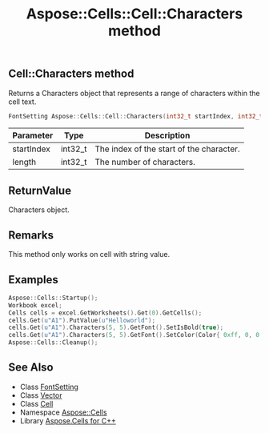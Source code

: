 ﻿---
title: Aspose::Cells::Cell::Characters method
linktitle: Characters
second_title: Aspose.Cells for C++ API Reference
description: 'Aspose::Cells::Cell::Characters method. Returns a Characters object that represents a range of characters within the cell text in C++.'
type: docs
weight: 5500
url: /cpp/aspose.cells/cell/characters/
---
## Cell::Characters method


Returns a Characters object that represents a range of characters within the cell text.

```cpp
FontSetting Aspose::Cells::Cell::Characters(int32_t startIndex, int32_t length)
```


| Parameter | Type | Description |
| --- | --- | --- |
| startIndex | int32_t | The index of the start of the character. |
| length | int32_t | The number of characters. |

## ReturnValue

Characters object.
## Remarks



This method only works on cell with string value.

## Examples


```cpp
Aspose::Cells::Startup();
Workbook excel;
Cells cells = excel.GetWorksheets().Get(0).GetCells();
cells.Get(u"A1").PutValue(u"Helloworld");
cells.Get(u"A1").Characters(5, 5).GetFont().SetIsBold(true);
cells.Get(u"A1").Characters(5, 5).GetFont().SetColor(Color{ 0xff, 0, 0, 0xff });
Aspose::Cells::Cleanup();
```

## See Also

* Class [FontSetting](../../fontsetting/)
* Class [Vector](../../vector/)
* Class [Cell](../)
* Namespace [Aspose::Cells](../../)
* Library [Aspose.Cells for C++](../../../)
